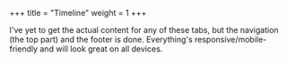 +++
title = "Timeline"
weight = 1
+++


I've yet to get the actual content for any of these tabs, but the navigation (the top part) and the footer is done. Everything's responsive/mobile-friendly and will look great on all devices.

